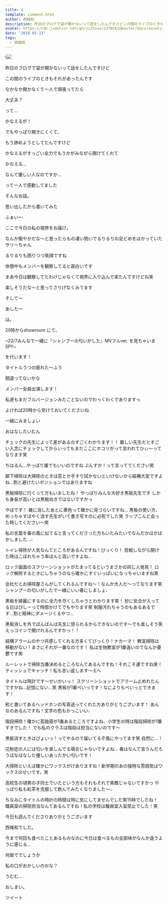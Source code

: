 ```yaml
---
title: 4
template: comment.html
author: 西條和
description: 昨日のブログで袋が開かないって話をしたんですけどこの間のライブのときもそれがあったんですなかなか開かなくて一人で頑張ってたら大丈夫？...
avatar: https://cdn.jsdelivr.net/gh/zzzhxxx/227WiKi@master/docs/assets/photo/avatar/nagomi.jpg
date: "2018-03-13"
tags:
  - 西條和
---
```


!![](https://cdn.jsdelivr.net/gh/227WiKi/227WiKi-image@master/blog-image/nagomi-2018-03-13_1.jpg)











昨日のブログで袋が開かないって話をしたんですけど







この間のライブのときもそれがあったんです






なかなか開かなくて一人で頑張ってたら






大丈夫？







って…





かなえるが！






でもやっぱり開きにくくて、





もう諦めようとしてたんですけど







かなえるがすっごい全力でもうかがみながら開けてくれて









かなえる…




なんて優しい人なのですか…





って一人で感動してました






そんなお話。

思い出したから書いてみた






ふぁい〜















ここで今日の私の視界をお届け。







なんか賑やかだな〜と思ったらもの凄い勢いでるりるりの足どめをはかっていたサリーちゃん









るりるりも困りつつ笑顔ですね









休憩中もメンバーを観察してると面白いです






まあ今日は観察してたわけじゃなくて視界に入り込んで来たんですけどね笑









楽しそうだな〜と思ってさりげなくみてます









そして〜



あした〜





は。






20時からshowroom にて、




~22/7みんなで一緒に『シャンプーの匂いがした』MVフルver. を見ちゃいまSP‼︎~





を行います！







タイトルうつの疲れた〜ふう




間違ってないかな






メンバー全員出演します！






私達もまだフルバージョンみたことないのでわっくわくでありますっ






よければ20時から空けておいてくださいね









一緒にみましょい












おはなしたいむん







チェックの先生によって差があるのすごくわかります！！
厳しい先生だとすごい入念にチェックしてからいってもまだここにホコリがって言われてひぃ〜ってなります笑





ちはるん…やっぱり誰でもいいのですね
ぷんすか！って言っててください笑





廊下掃除は大掃除のときは窓とか手すり拭かないといけないから結構大変ですよね…割と避けたいポジションではありますね





黒板掃除に行くって方もいましたね！
やっぱりみんな大好き黒板先生です
しかも身長が高いとは黒板向きではないですかっ





やほです！
雑に消したあとに黄色って確かに見づらいですね…
黒板の使い方、めっちゃすばやく消す先生がいて書き写すのに必死でした笑
ラップこんど会った時してください〜笑





私の言葉を春の風に似てると言ってくださった方もいたみたいでなんだかほかほかしました…♩



トイレ掃除が人気なんてところがあるんですね！びっくり！
苦戦しながら開けた時はこぼれちゃう率ほんと高いですよね…




ロック画面のスクリーンショットがたまってるというまさかの同じ人発見！
ロック解除するときにしちゃうのなら確かにすぐいっぱいになっちゃいますね笑





会社だとお掃除屋さんがしてくれるんですね〜！なんか大人だ〜ってなります笑
シャンプーの匂いがしたで一緒にいい春にしましょ♩





黒板を綺麗にするのに全力を尽くしちゃうとわかります笑！
妙に気合が入ってる日はぴしーって時間かけてでもやります笑
制服汚れちゃうのもあるあるです…割と精神にダメージくるやつ…





黒板消しを外でぱんぱんは先生に怒られるからできないのです〜でも楽しそう笑
えっコインで開けれるんですかっ！！





結構アラームのやつ共感してくれる方多くてびっくり！ナカーマ！
教室掃除は移動がない！まさにそれが一番なのです！
私は生物教室が1番遠いのでなんか憂鬱です笑




ルーレットで掃除当番決めるところなんてあるんですね！それこそ運ですね笑！
ティッシュでキャッチ！私も言い返します〜えへ





タイトルは時計です〜せいかいっ！
スクリーンショットでアラーム止めれたんですかね…記憶にない…笑
黒板が1番ぺいっです！なによりもぺいっとできます！







和と書いてあるヘッドホンの写真送ってくれた方ありがとうございます！
あんなのあるんですね！文字の色もかっこいい♩





階段掃除！確かに孤独感が1番あるところですよね、小学生の時は階段掃除が1番すきでした！
でも私のクラスは階段は担当にないのです〜








黒板消すときはぴょいっ！ってやるので届いてるぞ風にやってます笑
自然に…！








花粉症の人には匂いを楽しんでる場合じゃないですよね…
春はなんて言うんだろうほなほなした優しいあったかい匂いです！






大掃除といえば確かにワックスがけありますね！新学期のあの独特な雰囲気はワックスのせいです。笑






高校生の頃男の子同士でいたという方もそれもそれで素敵じゃないですかっ
やっぱり私も紅茶を克服して飲んでみたくなりました〜♩






ちなみにタイトルの時計の時間は特に気にしてませんでした笑15時でしたね！
職員室の掃除担当なんてあるんですね！私の学校は職員室入室禁止でした！笑











今日も読んでくださりありがとうございます






西條和でした。








今まで何回も食べたことあるものなのに今日は食べるもの全部味がなんか違うように感じる…








何故ででしょうか






私の口がおかしいのかな？





うむむ…







おしまい。


ツイート



